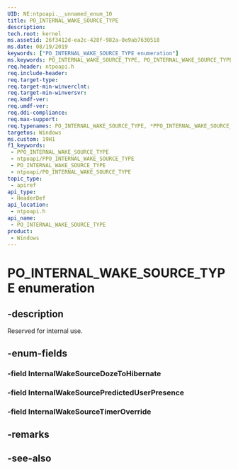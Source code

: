```yaml
---
UID: NE:ntpoapi.__unnamed_enum_10
title: PO_INTERNAL_WAKE_SOURCE_TYPE
description: 
tech.root: kernel
ms.assetid: 26f3412d-ea2c-428f-982a-0e9ab7630518
ms.date: 08/19/2019
keywords: ["PO_INTERNAL_WAKE_SOURCE_TYPE enumeration"]
ms.keywords: PO_INTERNAL_WAKE_SOURCE_TYPE, PO_INTERNAL_WAKE_SOURCE_TYPE, *PPO_INTERNAL_WAKE_SOURCE_TYPE,
req.header: ntpoapi.h
req.include-header: 
req.target-type: 
req.target-min-winverclnt: 
req.target-min-winversvr: 
req.kmdf-ver: 
req.umdf-ver: 
req.ddi-compliance: 
req.max-support: 
req.typenames: PO_INTERNAL_WAKE_SOURCE_TYPE, *PPO_INTERNAL_WAKE_SOURCE_TYPE
targetos: Windows
ms.custom: 19H1
f1_keywords:
 - PPO_INTERNAL_WAKE_SOURCE_TYPE
 - ntpoapi/PPO_INTERNAL_WAKE_SOURCE_TYPE
 - PO_INTERNAL_WAKE_SOURCE_TYPE
 - ntpoapi/PO_INTERNAL_WAKE_SOURCE_TYPE
topic_type:
 - apiref
api_type:
 - HeaderDef
api_location:
 - ntpoapi.h
api_name:
 - PO_INTERNAL_WAKE_SOURCE_TYPE
product:
 - Windows
---
```


# PO_INTERNAL_WAKE_SOURCE_TYPE enumeration


## -description

Reserved for internal use.

## -enum-fields

### -field InternalWakeSourceDozeToHibernate 

### -field InternalWakeSourcePredictedUserPresence 

### -field InternalWakeSourceTimerOverride

## -remarks

## -see-also

